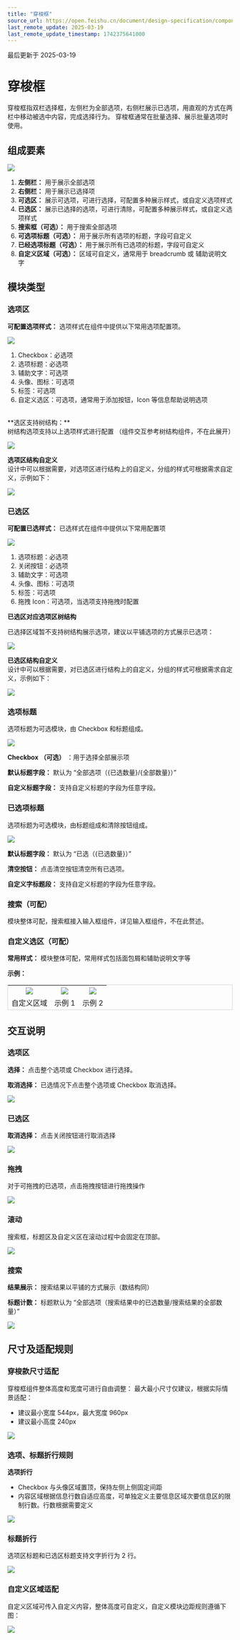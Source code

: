 ```yaml
---
title: "穿梭框"
source_url: https://open.feishu.cn/document/design-specification/component---data-entry/transfer
last_remote_update: 2025-03-19
last_remote_update_timestamp: 1742375641000
---
```

最后更新于 2025-03-19

# 穿梭框
穿梭框指双栏选择框，左侧栏为全部选项，右侧栏展示已选项，用直观的方式在两栏中移动被选中内容，完成选择行为。
穿梭框通常在批量选择、展示批量选项时使用。

## 组成要素

![](https://sf3-cn.feishucdn.com/obj/open-platform-opendoc/7cd6a7b3475d4a0110175cec7a0a5ca5_15c4dZUjJl.png?height=800&lazyload=true&maxWidth=600&width=1440)

1. **左侧栏：** 用于展示全部选项
1. **右侧栏：** 用于展示已选择项
1. **可选区：** 展示可选项，可进行选择，可配置多种展示样式，或自定义选项样式
1. **已选区：** 展示已选择的选项，可进行清除，可配置多种展示样式，或自定义选项样式
1. **搜索框（可选）：** 用于搜索全部选项
1. **可选项标题（可选）：** 用于展示所有选项的标题，字段可自定义
1. **已经选项标题（可选）：** 用于展示所有已选项的标题，字段可自定义
1. **自定义区域（可选）：** 区域可自定义，通常用于 breadcrumb 或 辅助说明文字

## 模块类型

### 选项区

**可配置选项样式：** 选项样式在组件中提供以下常用选项配置项。

![](https://sf3-cn.feishucdn.com/obj/open-platform-opendoc/0b860c1ae36d436b71f02b79801656fc_CwWvYkRJvJ.png?height=640&lazyload=true&maxWidth=600&width=1080)
1. Checkbox：必选项
1. 选项标题：必选项
1. 辅助文字：可选项
1. 头像、图标：可选项
1. 标签：可选项
1. 自定义选区：可选项，通常用于添加按钮，Icon 等信息帮助说明选项

<br>
**选区支持树结构：** <br>
树结构选项支持以上选项样式进行配置 （组件交互参考树结构组件，不在此展开）

![](https://sf3-cn.feishucdn.com/obj/open-platform-opendoc/c6d4b813f944fa168ba86c276bc7b621_rRY47LGRSs.png?height=800&lazyload=true&maxWidth=600&width=1440)

**选项区结构自定义**<br>
设计中可以根据需要，对选项区进行结构上的自定义，分组的样式可根据需求自定义，示例如下：

![](https://sf3-cn.feishucdn.com/obj/open-platform-opendoc/49ef2e51ab21f23e1b4de8effb88c85f_0jniDCjRNe.png?height=800&lazyload=true&maxWidth=600&width=1440)

### 已选区

**可配置已选样式：** 已选样式在组件中提供以下常用配置项

![](https://sf3-cn.feishucdn.com/obj/open-platform-opendoc/4f7c32ac09befe3daade6ced0ac0edea_EyWiS54nsc.png?height=640&lazyload=true&maxWidth=600&width=1080)
1. 选项标题：必选项
1. 关闭按钮：必选项
1. 辅助文字：可选项
1. 头像、图标：可选项
1. 标签：可选项
1. 拖拽 Icon：可选项，当选项支持拖拽时配置

**已选区对应选项区树结构**

已选择区域暂不支持树结构展示选项，建议以平铺选项的方式展示已选项：

![](https://sf3-cn.feishucdn.com/obj/open-platform-opendoc/c6d4b813f944fa168ba86c276bc7b621_kqAAA07XKk.png?height=800&lazyload=true&width=1440)

**已选区结构自定义**<br>
设计中可以根据需要，对已选区进行结构上的自定义，分组的样式可根据需求自定义，示例如下：

![](https://sf3-cn.feishucdn.com/obj/open-platform-opendoc/11f7c534586b4a5820954d9549e13925_8fJ7OhW8FJ.png?height=800&lazyload=true&width=1440)

### 选项标题

选项标题为可选模块，由 Checkbox 和标题组成。

![](https://sf3-cn.feishucdn.com/obj/open-platform-opendoc/d087595c22a0e6f8a4036ffcfd366fe9_1iXwakNfhx.png?height=224&lazyload=true&width=1712)

**Checkbox** **（可选）** ：用于选择全部展示项

**默认标题字段：** 默认为 “全部选项（{已选数量}/{全部数量}）”

**自定义标题字段：** 支持自定义标题的字段为任意字段。

### 已选项标题

选项标题为可选模块，由标题组成和清除按钮组成。

![](https://sf3-cn.feishucdn.com/obj/open-platform-opendoc/605b263971b403695a1e44138d5dc2e8_Qqmk6WfaNK.png?height=224&lazyload=true&width=1200)

**默认标题字段：** 默认为 “已选（{已选数量}）”

**清空按钮：** 点击清空按钮清空所有已选项。

**自定义字标题段：** 支持自定义标题的字段为任意字段。

### 搜索（可配）

模块整体可配，搜索框接入输入框组件，详见输入框组件，不在此赘述。

### 自定义选区（可配）

**常用样式：** 模块整体可配，常用样式包括面包屑和辅助说明文字等

**示例：**
<!DOCTYPE html>
<html>
<head>
    <style>
        table {
            border-collapse: separate;
            border-spacing: 0;
            border: 1px solid #D5D5D6;
        }

td {
            border: 1px solid #EAEAEA;
            padding: 0px;
        }
    </style>
</head>
</html>

![](https://sf3-cn.feishucdn.com/obj/open-platform-opendoc/845380e39fc8aaef03814fbd1a51d07a_Gl4e4J5GH3.png?height=800&lazyload=true&width=1440) | ![](https://sf3-cn.feishucdn.com/obj/open-platform-opendoc/a23ae9fe16c69021417e8508a8f519d9_YWN1rCFd07.png?height=800&lazyload=true&width=1440) | ![](https://sf3-cn.feishucdn.com/obj/open-platform-opendoc/81f016361dace4801bf9cbe20d4635d5_lvSerVqyBR.png?height=800&lazyload=true&width=1440)
--- | --- | ---
自定义区域 | 示例 1 | 示例 2

## 交互说明

### 选项区

**选择：** 点击整个选项或 Checkbox 进行选择。

**取消选择：** 已选情况下点击整个选项或 Checkbox 取消选择。

![](https://sf3-cn.feishucdn.com/obj/open-platform-opendoc/cb39990033dfd9d33460b105b431c640_yHAMsmQY8R.png?height=998&lazyload=true&maxWidth=800&width=1200)

### 已选区

**取消选择：** 点击关闭按钮进行取消选择

![](https://sf3-cn.feishucdn.com/obj/open-platform-opendoc/cb075ec795f95ab9cc99d8fa225efb54_f69QtuTlnD.png?height=832&lazyload=true&width=1200)

### 拖拽

对于可拖拽的已选项，点击拖拽按钮进行拖拽操作

![](https://sf3-cn.feishucdn.com/obj/open-platform-opendoc/272bec862c1b3c4a399d82571383265e_iS71s4a4v8.png?height=800&lazyload=true&width=2160)

### 滚动

搜索框，标题区及自定义区在滚动过程中会固定在顶部。

![](https://sf3-cn.feishucdn.com/obj/open-platform-opendoc/86c85f0c6a1be7078b4fcfb9548d91f8_er8ALodvGV.png?height=800&lazyload=true&width=1440)

### 搜索

**结果展示：** 搜索结果以平铺的方式展示（数结构同）

**标题计数：** 标题默认为 “全部选项（搜索结果中的已选数量/搜索结果的全部数量）”

![](https://sf3-cn.feishucdn.com/obj/open-platform-opendoc/7531ab331ad05c9152aa884ac50ccf6f_G5MBvY0dRB.png?height=800&lazyload=true&width=1520)

## 尺寸及适配规则

### 穿梭款尺寸适配

穿梭框组件整体高度和宽度可进行自由调整：
最大最小尺寸仅建议，根据实际情景适配：
- 建议最小宽度 544px，最大宽度 960px
- 建议最小高度 240px

![](https://sf3-cn.feishucdn.com/obj/open-platform-opendoc/e9ac13c95069e12491d3583339522151_k1UJxcCjxh.png?height=800&lazyload=true&width=1440)

### 选项、标题折行规则

**选项折行**
- Checkbox 与头像区域置顶，保持左侧上侧固定间距
- 内容区域根据信息行数自适应高度，可单独定义主要信息区域次要信息区的限制行数。行数根据需要定义

![](https://sf3-cn.feishucdn.com/obj/open-platform-opendoc/55ace81c5dc5b4907e7f40fc4db4d68e_e2C3UXrBhL.png?height=640&lazyload=true&width=1080)

### 标题折行

选项区标题和已选区标题支持文字折行为 2 行。

![](https://sf3-cn.feishucdn.com/obj/open-platform-opendoc/2d551d2d6eec30eef236d28e37d26982_OUYyoNtWG3.png?height=640&lazyload=true&width=1080)

### 自定义区域适配

自定义区域可传入自定义内容，整体高度可自定义，自定义模块边距规则遵循下图：

![](https://sf3-cn.feishucdn.com/obj/open-platform-opendoc/9c54bf8219997151cffde21846854ca6_JB9f5YrBL2.png?height=800&lazyload=true&width=1440)

